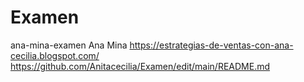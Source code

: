 # Examen
ana-mina-examen
Ana Mina
https://estrategias-de-ventas-con-ana-cecilia.blogspot.com/
https://github.com/Anitacecilia/Examen/edit/main/README.md
